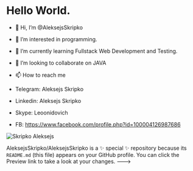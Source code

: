 
# Hello World.

- 👋 Hi, I’m @AleksejsSkripko
- 👀 I’m interested in programming.
- 🌱 I’m currently learning Fullstack Web Development and Testing.
- 💞️ I’m looking to collaborate on JAVA
- 📫 How to reach me 

- Telegram: Aleksejs Skripko
- Linkedin: Aleksejs Skripko
- Skype: Leoonidovich
- FB:
https://www.facebook.com/profile.php?id=100004126987686





![Skripko Aleksejs](https://user-images.githubusercontent.com/84855536/135153391-d5c717b9-17d4-4c62-954d-9d69336aefb5.jpeg)

AleksejsSkripko/AleksejsSkripko is a ✨ special ✨ repository because its `README.md` (this file) appears on your GitHub profile.
You can click the Preview link to take a look at your changes.
--->
